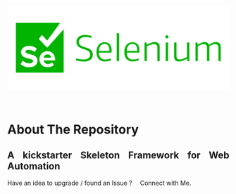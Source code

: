 <p align='center'>
  <a href='https://github.com/SriramanRaji/Java-Programs'>
    <img src='images/selenium_logo.png'>
  </a>
</p>
<br>

# <p style='text-align: justify;'>About The Repository</p>

<h2 style='text-align: justify;'>A kickstarter Skeleton Framework for Web Automation</h2>

<p align='justify'> Have an idea to upgrade / found an Issue ? &emsp;<a style='color: coroal; text-decoration:none;' href='https://sriramanraji.github.io/SriramanRaji/contact.html'>Connect with Me.</a></p>
<br>